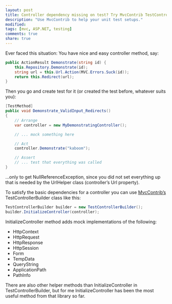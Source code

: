 ```yaml
---
layout: post
title: Controller dependency missing on test? Try MvcContrib TestControllerBuilder
description: "Use MvcContrib to help your unit test setups."
modified:
tags: [mvc, ASP.NET, testing]
comments: true
share: true
---
```


Ever faced this situation: You have nice and easy controller method, say:

```csharp
public ActionResult Demonstrate(string id) {
    this.Repository.Demonstrate(id);
    string url = this.Url.Action(MVC.Errors.Suck(id));
    return this.Redirect(url);
}
```

Then you go and create test for it (or created the test before, whatever suits you):

```csharp
[TestMethod]
public void Demonstrate_ValidInput_Redirects()
{
    // Arrange
    var controller = new MyDemonstratingController();

    // ... mock something here

    // Act
    controller.Demonstrate("kaboom");

    // Assert
    // ... test that everything was called
}
```

…only to get NullReferenceException, since you did not set everything up that is needed by
the UrlHelper class (controller’s Url property).

To satisfy the basic dependencies for a controller you can use [MvcContrib’s](http://mvccontrib.codeplex.com/)
TestControllerBuilder class like this:

```csharp
TestControllerBuilder builder = new TestControllerBuilder();
builder.InitializeController(controller);
```

InitializeController method adds mock implementations of the following:

- HttpContext
- HttpRequest
- HttpResponse
- HttpSession
- Form
- TempData
- QueryString
- ApplicationPath
- PathInfo

There are also other helper methods than InitializeController in TestControllerBuilder,
but for me InitializeController has been the most useful method from that library so far.
